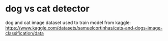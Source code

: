 # dog vs cat detector
dog and cat image dataset used to train model from kaggle: https://www.kaggle.com/datasets/samuelcortinhas/cats-and-dogs-image-classification/data

